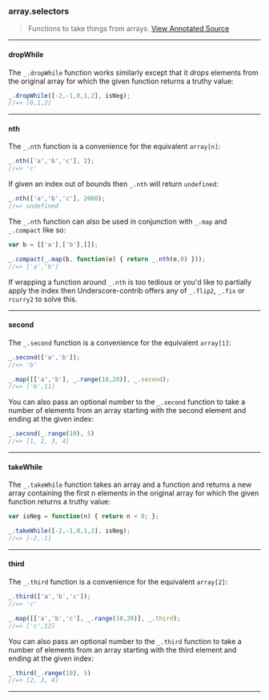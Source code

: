 ### array.selectors

> Functions to take things from arrays. <a href="docs/underscore.array.selectors.js.html" class="btn btn-primary btn-xs">View Annotated Source</a>

--------------------------------------------------------------------------------

#### dropWhile

The `_.dropWhile` function works similarly except that it *drops* elements from the original array for which the given function returns a truthy value:

```javascript
_.dropWhile([-2,-1,0,1,2], isNeg);
//=> [0,1,2]
```

--------------------------------------------------------------------------------

#### nth

The `_.nth` function is a convenience for the equivalent `array[n]`:

```javascript
_.nth(['a','b','c'], 2);
//=> 'c'
```

If given an index out of bounds then `_.nth` will return `undefined`:

```javascript
_.nth(['a','b','c'], 2000);
//=> undefined
```

The `_.nth` function can also be used in conjunction with `_.map` and `_.compact` like so:

```javascript
var b = [['a'],['b'],[]];

_.compact(_.map(b, function(e) { return _.nth(e,0) }));
//=> ['a','b']
```

If wrapping a function around `_.nth` is too tedious or you'd like to partially apply the index then Underscore-contrib offers any of `_.flip2`, `_.fix` or `rcurry2` to solve this.

--------------------------------------------------------------------------------

#### second

The `_.second` function is a convenience for the equivalent `array[1]`:

```javascript
_.second(['a','b']);
//=> 'b'

_.map([['a','b'], _.range(10,20)], _.second);
//=> ['b',11]
```

You can also pass an optional number to the `_.second` function to take a number of elements from an array starting with the second element and ending at the given index:

```javascript
_.second(_.range(10), 5)
//=> [1, 2, 3, 4]
```

--------------------------------------------------------------------------------

#### takeWhile

The `_.takeWhile` function takes an array and a function and returns a new array containing the first n elements in the original array for which the given function returns a truthy value:

```javascript
var isNeg = function(n) { return n < 0; };

_.takeWhile([-2,-1,0,1,2], isNeg);
//=> [-2,-1]
```

--------------------------------------------------------------------------------

#### third

The `_.third` function is a convenience for the equivalent `array[2]`:

```javascript
_.third(['a','b','c']);
//=> 'c'

_.map([['a','b','c'], _.range(10,20)], _.third);
//=> ['c',12]
```

You can also pass an optional number to the `_.third` function to take a number of elements from an array starting with the third element and ending at the given index:

```javascript
_.third(_.range(10), 5)
//=> [2, 3, 4]
```

--------------------------------------------------------------------------------
